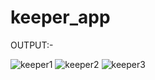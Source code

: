 # keeper_app

OUTPUT:- 

![keeper1](https://user-images.githubusercontent.com/72301136/200011046-b465c74d-565b-44df-b90d-302e7d3f8052.PNG)
![keeper2](https://user-images.githubusercontent.com/72301136/200011031-f02a1177-4bc9-4f04-968c-00820673d91d.PNG)
![keeper3](https://user-images.githubusercontent.com/72301136/200011043-f7ee2376-987b-4c11-b5d1-3fcdc34af8b0.PNG)

